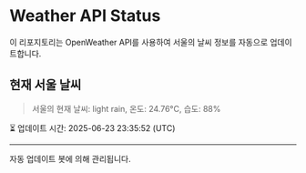 
# Weather API Status

이 리포지토리는 OpenWeather API를 사용하여 서울의 날씨 정보를 자동으로 업데이트합니다.

## 현재 서울 날씨
> 서울의 현재 날씨: light rain, 온도: 24.76°C, 습도: 88%

⏳ 업데이트 시간: 2025-06-23 23:35:52 (UTC)

---
자동 업데이트 봇에 의해 관리됩니다.
